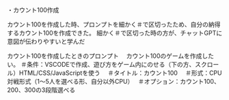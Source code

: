 ・カウント100作成


カウント100を作成した時、プロンプトを細かく＃で区切ったため、自分の納得するカウント100を作成できた。
細かく＃で区切った時の方が、チャットGPTに意図が伝わりやすいと学んだ


カウント100を作成したときのプロンプト
　カウント100のゲームを作成したい。
 ＃条件：VSCODEで作成、遊び方をゲーム内にのせる（下の方、スクロール）HTML/CSS/JavaScriptを使う　
 ＃タイトル：カウント100　
 ＃形式：CPU対戦形式（1～5人を選べる形、自分以外CPU）　
 ＃オプション：カウント100、200、300の3段階選べる
